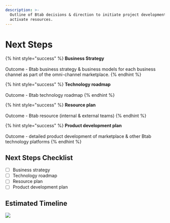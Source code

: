 ```yaml
---
description: >-
  Outline of Btab decisions & direction to initiate project development &
  activate resources.
---
```


# Next Steps

{% hint style="success" %}
**Business Strategy**\
\
Outcome - Btab business strategy & business models for each business channel as part of the omni-channel marketplace.
{% endhint %}

{% hint style="success" %}
**Technology roadmap**\
\
Outcome - Btab technology roadmap
{% endhint %}

{% hint style="success" %}
**Resource plan**\
\
Outcome - Btab resource (internal & external teams)
{% endhint %}

{% hint style="success" %}
**Product development plan**\
\
Outcome - detailed product development of marketplace & other Btab technology platforms
{% endhint %}

## Next Steps Checklist

* [ ] Business strategy
* [ ] Technology roadmap
* [ ] Resource plan
* [ ] Product development plan

## Estimated Timeline

![](../.gitbook/assets/btab\_2021-09-30\_04.06pm.png)
